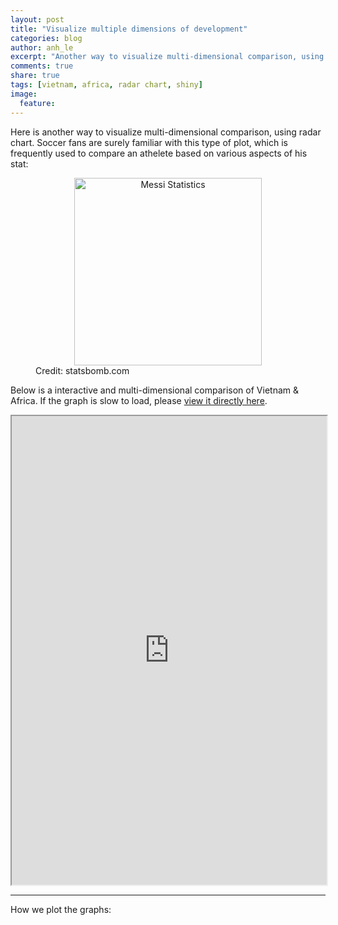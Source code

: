```yaml
---
layout: post
title: "Visualize multiple dimensions of development"
categories: blog
author: anh_le
excerpt: "Another way to visualize multi-dimensional comparison, using radar chart. Interactive version."
comments: true
share: true
tags: [vietnam, africa, radar chart, shiny]
image:
  feature:
---
```


Here is another way to visualize multi-dimensional comparison, using radar chart. Soccer fans are surely familiar with this type of plot, which is frequently used to compare an athelete based on various aspects of his stat:

<figure>
	<div style="text-align: center">
		<a href="http://statsbomb.com/wp-content/uploads/2014/01/Ronaldo_1213_NPG.jpg"><img src="http://statsbomb.com/wp-content/uploads/2014/01/Ronaldo_1213_NPG.jpg" alt="Messi Statistics" height="300" width="300"></a>
	</div>
	<figcaption>Credit: statsbomb.com</figcaption>
</figure>

Below is a interactive and multi-dimensional comparison of Vietnam & Africa. If the graph is slow to load, please [view it directly here](https://ladilettante.shinyapps.io/radar_shiny/).

<iframe src="https://ladilettante.shinyapps.io/radar_shiny/" width="100%" height="750px"></iframe>

---
How we plot the graphs:
<script src="http://gist-it.appspot.com/github.com/paint-by-number/visualization-code/blob/master/radar_shiny/server.R"></script>
<script src="http://gist-it.appspot.com/github.com/paint-by-number/visualization-code/blob/master/radar_shiny/ui.R"></script>
<script src="http://gist-it.appspot.com/github.com/paint-by-number/visualization-code/blob/master/radar_shiny/helper.R"></script>